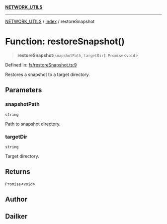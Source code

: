 [**NETWORK_UTILS**](../../README.md)

***

[NETWORK_UTILS](../../README.md) / [index](../README.md) / restoreSnapshot

# Function: restoreSnapshot()

> **restoreSnapshot**(`snapshotPath`, `targetDir`): `Promise`\<`void`\>

Defined in: [fs/restoreSnapshot.ts:9](https://github.com/dailker/everyutil/blob/26e2bb73429918cf0d08899e9efd90b82a42c92e/src/fs/restoreSnapshot.ts#L9)

Restores a snapshot to a target directory.

## Parameters

### snapshotPath

`string`

Path to snapshot directory.

### targetDir

`string`

Target directory.

## Returns

`Promise`\<`void`\>

## Author

## Dailker
